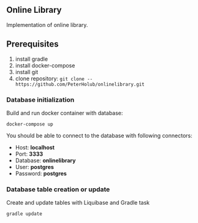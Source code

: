 ## Online Library 

Implementation of online library.

Prerequisites
-------------
1. install gradle
1. install docker-compose
1. install git
1. clone repository: `git clone --https://github.com/PeterHolub/onlinelibrary.git`
### Database initialization

Build and run docker container with database:

```
docker-compose up
```
You should be able to connect to the database with following connectors:

- Host:       **localhost**
- Port:       **3333**
- Database:   **onlinelibrary**
- User:       **postgres**
- Password:   **postgres**

### Database table creation or update
Create and update tables with Liquibase and Gradle task
```
gradle update
```
